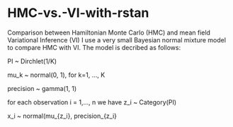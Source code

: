 # HMC-vs.-VI-with-rstan
Comparison between Hamiltonian Monte Carlo (HMC) and mean field Variational Inference (VI)
I use a very small Bayesian normal mixture model to compare HMC with VI. The model is decribed as follows:

PI ~ Dirchlet(1/K)

mu_k ~ normal(0, 1), for k=1, ..., K

precision ~ gamma(1, 1)

for each observation i = 1,..., n
we have z_i ~ Category(PI)

x_i ~ normal(mu_{z_i}, precision_{z_i}

